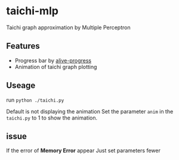 # taichi-mlp
Taichi  graph approximation by Multiple Perceptron

## Features
* Progress bar by [alive-progress](https://github.com/rsalmei/alive-progress)
* Animation of taichi graph plotting

## Useage
run `python ./taichi.py`

Default is not displaying the animation
Set the parameter `anim` in the `taichi.py` to 1 to show the animation.

## issue

If the error of **Memory Error** appear
Just set parameters fewer
